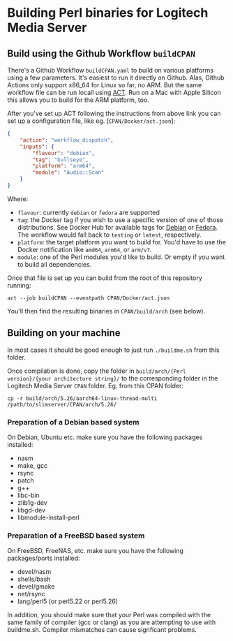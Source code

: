 Building Perl binaries for Logitech Media Server
============================

## Build using the Github Workflow `buildCPAN`

There's a Github Workflow `buildCPAN.yaml` to build on various platforms using a few parameters. It's easiest to run it directly on Github. Alas, Github Actions only support x86_64 for Linux so far, no ARM. But the same workflow file can be run locall using [ACT](https://nektosact.com/installation/index.html). Run on a Mac with Apple Silicon this allows you to build for the ARM platform, too.

After you've set up ACT following the instructions from above link you can set up a configuration file, like eg. [`CPAN/Docker/act.json`]:

```json
{
	"action": "workflow_dispatch",
	"inputs": {
		"flavour": "debian",
		"tag": "bullseye",
		"platform": "arm64",
		"module": "Audio::Scan"
	}
}
```

Where:
* `flavour`: currently `debian` or `fedora` are supported
* `tag`: the Docker tag if you wish to use a specific version of one of those distributions. See Docker Hub for available tags for [Debian](https://hub.docker.com/_/debian) or [Fedora](https://hub.docker.com/_/fedora). The workflow would fall back to `testing` or `latest`, respectively.
* `platform`: the target platform you want to build for. You'd have to use the Docker notification like `amd64`, `arm64`, or `arm/v7`.
* `module`: one of the Perl modules you'd like to build. Or empty if you want to build all dependencies.

Once that file is set up you can build from the root of this repository running:

```
act --job buildCPAN --eventpath CPAN/Docker/act.json
```

You'll then find the resulting binaries in `CPAN/build/arch` (see below).

## Building on your machine

In most cases it should be good enough to just run `./buildme.sh` from this folder.

Once compilation is done, copy the folder in `build/arch/{Perl version}/{your architecture string}/` to the corresponding folder in the Logitech Media Server `CPAN` folder. Eg. from this CPAN folder:

```
cp -r build/arch/5.26/aarch64-linux-thread-multi /path/to/slimserver/CPAN/arch/5.26/
```

### Preparation of a Debian based system
On Debian, Ubuntu etc. make sure you have the following packages installed:
* nasm
* make, gcc
* rsync
* patch
* g++
* libc-bin
* zlib1g-dev
* libgd-dev
* libmodule-install-perl

### Preparation of a FreeBSD based system
On FreeBSD, FreeNAS, etc. make sure you have the following packages/ports installed:
* devel/nasm
* shells/bash
* devel/gmake
* net/rsync
* lang/perl5 (or perl5.22 or perl5.26)

In addition, you should make sure that your Perl was compiled with the same family of compiler
(gcc or clang) as you are attempting to use with buildme.sh. Compiler mismatches can cause
signficant problems.
